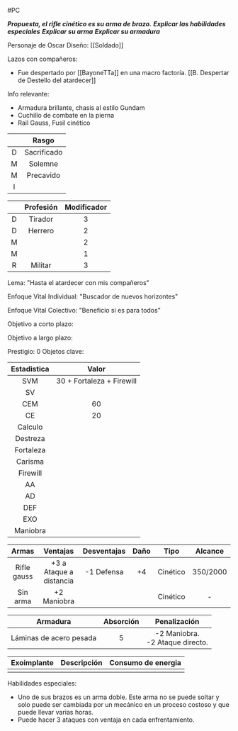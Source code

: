 #PC 

***Propuesta, el rifle cinético es su arma de brazo.***
***Explicar las habilidades especiales***
***Explicar su arma***
***Explicar su armadura***

Personaje de Oscar
Diseño: [[Soldado]]

Lazos con compañeros:
- Fue despertado por [[BayoneTTa]] en una macro factoría. [[B. Despertar de Destello del atardecer]]


Info relevante:
- Armadura brillante, chasis al estilo Gundam
- Cuchillo de combate en la pierna
- Rail Gauss, Fusil cinético

| | Rasgo| 
| :---:| :---:|
| D | Sacrificado |
| M | Solemne |
| M | Precavido |
| I | |


| | Profesión | Modificador | 
| :---:|:---:| :---:|
|D|Tirador |3|
|D|Herrero |2|
|M||2|
|M| |1|
|R|Militar |3|

Lema:
"Hasta el atardecer con mis compañeros"

Enfoque Vital Individual:
"Buscador de nuevos horizontes"

Enfoque Vital Colectivo:
"Beneficio si es para todos"

Objetivo a corto plazo:

Objetivo a largo plazo:

Prestigio: 0
Objetos clave:

| Estadistica | Valor |
| :---:|:---:|
|SVM |30 + Fortaleza + Firewill |
|SV| |
|CEM| 60|
|CE | 20|
|Calculo| |
|Destreza||
|Fortaleza|| 
|Carisma||
|Firewill|| 
|AA||
|AD||
|DEF|| 
|EXO||
|Maniobra|| 


|Armas| Ventajas | Desventajas | Daño | Tipo | Alcance |
|:---:|:---:|:---:|:---:| :---:| :---:|
|Rifle gauss| +3 a Ataque a distancia | -1 Defensa | +4 | Cinético | 350/2000 |
|Sin arma| +2 Maniobra |  |  | Cinético | - |

|Armadura| Absorción | Penalización |
|:---:|:---:|:---:|
| Láminas de acero pesada | 5 | -2 Maniobra. </br> -2 Ataque directo.|

|Exoimplante| Descripción | Consumo de energia |
|:---:|:---:|:---:|
|  |  | |

Habilidades especiales:
- Uno de sus brazos es un arma doble. Este arma no se puede soltar y solo puede ser cambiada por un mecánico en un proceso costoso y que puede llevar varias horas.
- Puede hacer 3 ataques con ventaja en cada enfrentamiento.